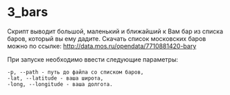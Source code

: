 # 3_bars

Скрипт выводит большой, маленький и ближайший к Вам бар из списка баров, который вы ему дадите.
Скачать список московских баров можно по ссылке: http://data.mos.ru/opendata/7710881420-bary

При запуске необходимо ввести следующие параметры:

    -p, --path - путь до файла со списком баров,
    -lat, --latitude - ваша широта,
    -long, --longitude - ваша долгота.

